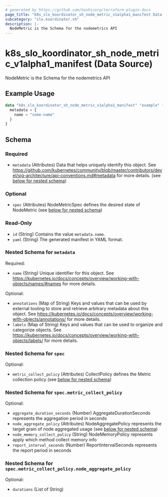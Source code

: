 ```yaml
---
# generated by https://github.com/hashicorp/terraform-plugin-docs
page_title: "k8s_slo_koordinator_sh_node_metric_v1alpha1_manifest Data Source - terraform-provider-k8s"
subcategory: "slo.koordinator.sh"
description: |-
  NodeMetric is the Schema for the nodemetrics API
---
```


# k8s_slo_koordinator_sh_node_metric_v1alpha1_manifest (Data Source)

NodeMetric is the Schema for the nodemetrics API

## Example Usage

```terraform
data "k8s_slo_koordinator_sh_node_metric_v1alpha1_manifest" "example" {
  metadata = {
    name = "some-name"
  }
}
```

<!-- schema generated by tfplugindocs -->
## Schema

### Required

- `metadata` (Attributes) Data that helps uniquely identify this object. See https://github.com/kubernetes/community/blob/master/contributors/devel/sig-architecture/api-conventions.md#metadata for more details. (see [below for nested schema](#nestedatt--metadata))

### Optional

- `spec` (Attributes) NodeMetricSpec defines the desired state of NodeMetric (see [below for nested schema](#nestedatt--spec))

### Read-Only

- `id` (String) Contains the value `metadata.name`.
- `yaml` (String) The generated manifest in YAML format.

<a id="nestedatt--metadata"></a>
### Nested Schema for `metadata`

Required:

- `name` (String) Unique identifier for this object. See https://kubernetes.io/docs/concepts/overview/working-with-objects/names/#names for more details.

Optional:

- `annotations` (Map of String) Keys and values that can be used by external tooling to store and retrieve arbitrary metadata about this object. See https://kubernetes.io/docs/concepts/overview/working-with-objects/annotations/ for more details.
- `labels` (Map of String) Keys and values that can be used to organize and categorize objects. See https://kubernetes.io/docs/concepts/overview/working-with-objects/labels/ for more details.


<a id="nestedatt--spec"></a>
### Nested Schema for `spec`

Optional:

- `metric_collect_policy` (Attributes) CollectPolicy defines the Metric collection policy (see [below for nested schema](#nestedatt--spec--metric_collect_policy))

<a id="nestedatt--spec--metric_collect_policy"></a>
### Nested Schema for `spec.metric_collect_policy`

Optional:

- `aggregate_duration_seconds` (Number) AggregateDurationSeconds represents the aggregation period in seconds
- `node_aggregate_policy` (Attributes) NodeAggregatePolicy represents the target grain of node aggregated usage (see [below for nested schema](#nestedatt--spec--metric_collect_policy--node_aggregate_policy))
- `node_memory_collect_policy` (String) NodeMemoryPolicy represents apply which method collect memory info
- `report_interval_seconds` (Number) ReportIntervalSeconds represents the report period in seconds

<a id="nestedatt--spec--metric_collect_policy--node_aggregate_policy"></a>
### Nested Schema for `spec.metric_collect_policy.node_aggregate_policy`

Optional:

- `durations` (List of String)
